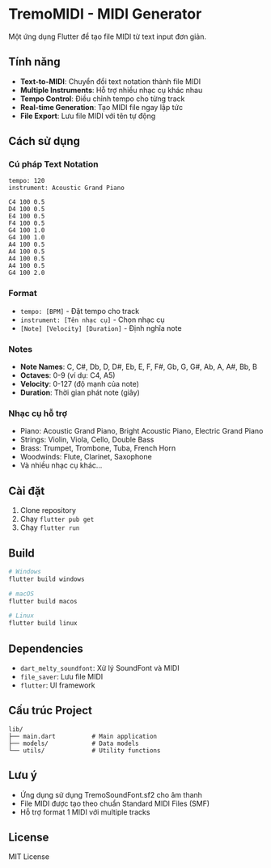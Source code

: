 # TremoMIDI - MIDI Generator

Một ứng dụng Flutter để tạo file MIDI từ text input đơn giản.

## Tính năng

- **Text-to-MIDI**: Chuyển đổi text notation thành file MIDI
- **Multiple Instruments**: Hỗ trợ nhiều nhạc cụ khác nhau
- **Tempo Control**: Điều chỉnh tempo cho từng track
- **Real-time Generation**: Tạo MIDI file ngay lập tức
- **File Export**: Lưu file MIDI với tên tự động

## Cách sử dụng

### Cú pháp Text Notation

```
tempo: 120
instrument: Acoustic Grand Piano

C4 100 0.5
D4 100 0.5
E4 100 0.5
F4 100 0.5
G4 100 1.0
G4 100 1.0
A4 100 0.5
A4 100 0.5
A4 100 0.5
A4 100 0.5
G4 100 2.0
```

### Format

- `tempo: [BPM]` - Đặt tempo cho track
- `instrument: [Tên nhạc cụ]` - Chọn nhạc cụ
- `[Note] [Velocity] [Duration]` - Định nghĩa note

### Notes

- **Note Names**: C, C#, Db, D, D#, Eb, E, F, F#, Gb, G, G#, Ab, A, A#, Bb, B
- **Octaves**: 0-9 (ví dụ: C4, A5)
- **Velocity**: 0-127 (độ mạnh của note)
- **Duration**: Thời gian phát note (giây)

### Nhạc cụ hỗ trợ

- Piano: Acoustic Grand Piano, Bright Acoustic Piano, Electric Grand Piano
- Strings: Violin, Viola, Cello, Double Bass
- Brass: Trumpet, Trombone, Tuba, French Horn
- Woodwinds: Flute, Clarinet, Saxophone
- Và nhiều nhạc cụ khác...

## Cài đặt

1. Clone repository
2. Chạy `flutter pub get`
3. Chạy `flutter run`

## Build

```bash
# Windows
flutter build windows

# macOS
flutter build macos

# Linux
flutter build linux
```

## Dependencies

- `dart_melty_soundfont`: Xử lý SoundFont và MIDI
- `file_saver`: Lưu file MIDI
- `flutter`: UI framework

## Cấu trúc Project

```
lib/
├── main.dart          # Main application
├── models/            # Data models
└── utils/             # Utility functions
```

## Lưu ý

- Ứng dụng sử dụng TremoSoundFont.sf2 cho âm thanh
- File MIDI được tạo theo chuẩn Standard MIDI Files (SMF)
- Hỗ trợ format 1 MIDI với multiple tracks

## License

MIT License
